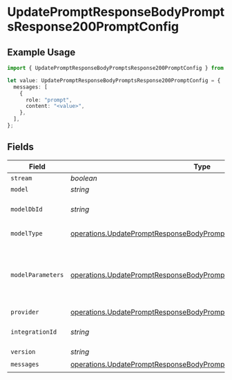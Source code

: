 # UpdatePromptResponseBodyPromptsResponse200PromptConfig

## Example Usage

```typescript
import { UpdatePromptResponseBodyPromptsResponse200PromptConfig } from "orq-poc-typescript-multi-env-version/models/operations";

let value: UpdatePromptResponseBodyPromptsResponse200PromptConfig = {
  messages: [
    {
      role: "prompt",
      content: "<value>",
    },
  ],
};
```

## Fields

| Field                                                                                                                                                        | Type                                                                                                                                                         | Required                                                                                                                                                     | Description                                                                                                                                                  |
| ------------------------------------------------------------------------------------------------------------------------------------------------------------ | ------------------------------------------------------------------------------------------------------------------------------------------------------------ | ------------------------------------------------------------------------------------------------------------------------------------------------------------ | ------------------------------------------------------------------------------------------------------------------------------------------------------------ |
| `stream`                                                                                                                                                     | *boolean*                                                                                                                                                    | :heavy_minus_sign:                                                                                                                                           | N/A                                                                                                                                                          |
| `model`                                                                                                                                                      | *string*                                                                                                                                                     | :heavy_minus_sign:                                                                                                                                           | N/A                                                                                                                                                          |
| `modelDbId`                                                                                                                                                  | *string*                                                                                                                                                     | :heavy_minus_sign:                                                                                                                                           | The id of the resource                                                                                                                                       |
| `modelType`                                                                                                                                                  | [operations.UpdatePromptResponseBodyPromptsResponse200ModelType](../../models/operations/updatepromptresponsebodypromptsresponse200modeltype.md)             | :heavy_minus_sign:                                                                                                                                           | The type of the model                                                                                                                                        |
| `modelParameters`                                                                                                                                            | [operations.UpdatePromptResponseBodyPromptsResponse200ModelParameters](../../models/operations/updatepromptresponsebodypromptsresponse200modelparameters.md) | :heavy_minus_sign:                                                                                                                                           | Model Parameters: Not all parameters apply to every model                                                                                                    |
| `provider`                                                                                                                                                   | [operations.UpdatePromptResponseBodyPromptsResponse200Provider](../../models/operations/updatepromptresponsebodypromptsresponse200provider.md)               | :heavy_minus_sign:                                                                                                                                           | N/A                                                                                                                                                          |
| `integrationId`                                                                                                                                              | *string*                                                                                                                                                     | :heavy_minus_sign:                                                                                                                                           | The id of the resource                                                                                                                                       |
| `version`                                                                                                                                                    | *string*                                                                                                                                                     | :heavy_minus_sign:                                                                                                                                           | N/A                                                                                                                                                          |
| `messages`                                                                                                                                                   | [operations.UpdatePromptResponseBodyPromptsResponse200Messages](../../models/operations/updatepromptresponsebodypromptsresponse200messages.md)[]             | :heavy_check_mark:                                                                                                                                           | N/A                                                                                                                                                          |